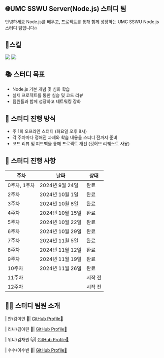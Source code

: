 ## 🌐UMC SSWU Server(Node.js) 스터디 팀

안녕하세요 Node.js를 배우고, 프로젝트를 통해 함께 성장하는 UMC SSWU Node.js 스터디 팀입니다🔥


## 🌟스킬
<img src="https://img.shields.io/badge/Node.js-339933?style=flat-square&logo=Node.js&logoColor=white"/> <img src="https://img.shields.io/badge/MySQL-4479A1?style=flat-square&logo=MySQL&logoColor=white"/>



## 📚 스터디 목표

- Node.js 기본 개념 및 심화 학습
- 실제 프로젝트를 통한 실습 및 코드 리뷰
- 팀원들과 함께 성장하고 네트워킹 강화


## 🚀 스터디 진행 방식

- 주 1회 오프라인 스터디 (화요일 오후 8시)
- 각 주차마다 정해진 과제와 학습 내용을 스터디 전까지 준비
- 코드 리뷰 및 피드백을 통해 프로젝트 개선 (깃허브 리퀘스트 사용)


## 📆 스터디 진행 사항

| 주차        | 날짜            | 상태    |
| ----------- | --------------- | ------- |
| 0주차, 1주차 | 2024년 9월 24일 | 완료    |
| 2주차       | 2024년 10월 1일  | 완료    |
| 3주차       | 2024년 10월 8일  | 완료 |
| 4주차       | 2024년 10월 15일 | 완료 |
| 5주차       |  2024년 10월 22일 | 완료 |
| 6주차       | 2024년 10월 29일  | 완료 |
| 7주차       |  2024년 11월 5일 | 완료 |
| 8주차       |  2024년 11월 12일| 완료 |
| 9주차       |  2024년 11월 19일| 완료 |
| 10주차      |  2024년 11월 26일| 완료 |
| 11주차      |                 | 시작 전 |
| 12주차      |                 | 시작 전 |




## 👨‍💻 스터디 팀원 소개
  
| 얀/김이안    🫥| [GitHub Profile🔗](https://github.com/2anizirong) 

| 리니/김아린 💫| [GitHub Profile🔗](https://github.com/alynn520) 

| 위니/김채원 🐱| [GitHub Profile🔗](https://github.com/username) 

| 수수/이수빈 🙈| [GitHub Profile🔗](https://github.com/soobin0910) 
